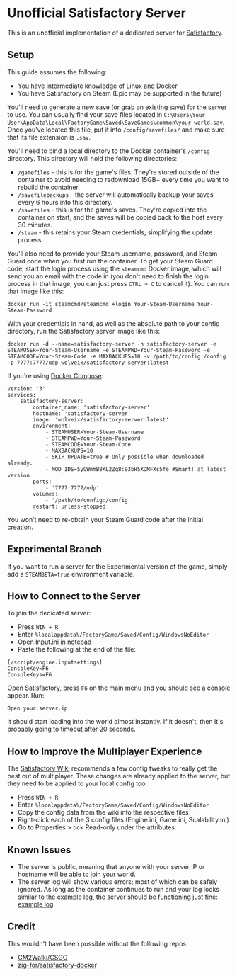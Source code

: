 # Unofficial Satisfactory Server

This is an unofficial implementation of a dedicated server for [Satisfactory](https://store.steampowered.com/app/526870/Satisfactory/).

## Setup

This guide assumes the following:
- You have intermediate knowledge of Linux and Docker
- You have Satisfactory on Steam (Epic may be supported in the future)

You'll need to generate a new save (or grab an existing save) for the server to use. You can usually find your save files located in `C:\Users\Your User\AppData\Local\FactoryGame\Saved\SaveGames\common\your-world.sav`. Once you've located this file, put it into `/config/savefiles/` and make sure that its file extension is `.sav`.

You'll need to bind a local directory to the Docker container's `/config` directory. This directory will hold the following directories:
- `/gamefiles` - this is for the game's files. They're stored outside of the container to avoid needing to redownload 15GB+ every time you want to rebuild the container.
- `/savefilebackups` - the server will automatically backup your saves every 6 hours into this directory.
- `/savefiles` - this is for the game's saves. They're copied into the container on start, and the saves will be copied back to the host every 30 minutes.
- `/steam` - this retains your Steam credentials, simplifying the update process.

You'll also need to provide your Steam username, password, and Steam Guard code when you first run the container. To get your Steam Guard code, start the login process using the `steamcmd` Docker image, which will send you an email with the code in (you don't need to finish the login process in that image, you can just press `CTRL + C` to cancel it). You can run that image like this:

```
docker run -it steamcmd/steamcmd +login Your-Steam-Username Your-Steam-Password
```

With your credentials in hand, as well as the absolute path to your config directory, run the Satisfactory server image like this:

```
docker run -d --name=satisfactory-server -h satisfactory-server -e STEAMUSER=Your-Steam-Username -e STEAMPWD=Your-Steam-Password -e STEAMCODE=Your-Steam-Code -e MAXBACKUPS=10 -v /path/to/config:/config -p 7777:7777/udp wolveix/satisfactory-server:latest
```

If you're using [Docker Compose](https://docs.docker.com/compose/):

```
version: '3'
services:
    satisfactory-server:
        container_name: 'satisfactory-server'
        hostname: 'satisfactory-server'
        image: 'wolveix/satisfactory-server:latest'
        environment:
            - STEAMUSER=Your-Steam-Username
            - STEAMPWD=Your-Steam-Password
            - STEAMCODE=Your-Steam-Code
            - MAXBACKUPS=10
            - SKIP_UPDATE=true # Only possible when downloaded already. 
            - MOD_IDS=5yGWmmB8KL2Zq8:93bH5XDMFXs5fe #Smart! at latest version
        ports:
            - '7777:7777/udp'
        volumes:
            - '/path/to/config:/config'
        restart: unless-stopped
```

You won't need to re-obtain your Steam Guard code after the initial creation.

## Experimental Branch

If you want to run a server for the Experimental version of the game, simply add a `STEAMBETA=true` environment variable.

## How to Connect to the Server

To join the dedicated server:
- Press `WIN + R`
- Enter `%localappdata%/FactoryGame/Saved/Config/WindowsNoEditor`
- Open Input.ini in notepad
- Paste the following at the end of the file:

```
[/script/engine.inputsettings]
ConsoleKey=F6
ConsoleKeys=F6
```

Open Satisfactory, press `F6` on the main menu and you should see a console appear. Run:
```
Open your.server.ip
```

It should start loading into the world almost instantly. If it doesn't, then it's probably going to timeout after 20 seconds. 

## How to Improve the Multiplayer Experience

The [Satisfactory Wiki](https://satisfactory.fandom.com/wiki/Multiplayer#Engine.ini) recommends a few config tweaks to really get the best out of multiplayer. These changes are already applied to the server, but they need to be applied to your local config too:
- Press `WIN + R`
- Enter `%localappdata%/FactoryGame/Saved/Config/WindowsNoEditor`
- Copy the config data from the wiki into the respective files
- Right-click each of the 3 config files (Engine.ini, Game.ini, Scalability.ini)
- Go to Properties > tick Read-only under the attributes

## Known Issues

- The server is public, meaning that anyone with your server IP or hostname will be able to join your world.
- The server log will show various errors; most of which can be safely ignored. As long as the container continues to run and your log looks similar to the example log, the server should be functioning just fine: [example log](https://github.com/wolveix/satisfactory-server/blob/main/server.log)

## Credit

This wouldn't have been possible without the following repos:
- [CM2Walki/CSGO](https://github.com/CM2Walki/CSGO)
- [zig-for/satisfactory-docker](https://github.com/zig-for/satisfactory-docker)
